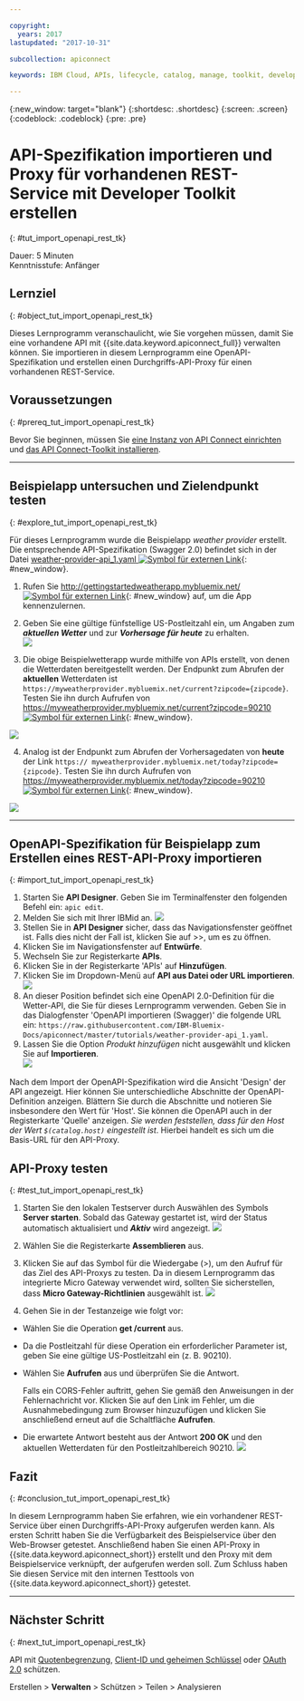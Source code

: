 ```yaml
---

copyright:
  years: 2017
lastupdated: "2017-10-31"

subcollection: apiconnect

keywords: IBM Cloud, APIs, lifecycle, catalog, manage, toolkit, develop, dev portal, tutorial

---
```


{:new_window: target="blank"}
{:shortdesc: .shortdesc}
{:screen: .screen}
{:codeblock: .codeblock}
{:pre: .pre}

# API-Spezifikation importieren und Proxy für vorhandenen REST-Service mit Developer Toolkit erstellen
{: #tut_import_openapi_rest_tk}

Dauer: 5 Minuten  
Kenntnisstufe: Anfänger  


## Lernziel
{: #object_tut_import_openapi_rest_tk}

Dieses Lernprogramm veranschaulicht, wie Sie vorgehen müssen, damit Sie eine vorhandene API mit {{site.data.keyword.apiconnect_full}} verwalten können. Sie importieren in diesem Lernprogramm eine OpenAPI-Spezifikation und erstellen einen Durchgriffs-API-Proxy für einen vorhandenen REST-Service.

## Voraussetzungen
{: #prereq_tut_import_openapi_rest_tk}

Bevor Sie beginnen, müssen Sie [eine Instanz von API Connect einrichten](tut_prereq_set_up_apic_instance.html) und [das API Connect-Toolkit installieren](tut_prereq_install_toolkit.html).

---


## Beispielapp untersuchen und Zielendpunkt testen
{: #explore_tut_import_openapi_rest_tk}

Für dieses Lernprogramm wurde die Beispielapp _weather provider_ erstellt. Die entsprechende API-Spezifikation (Swagger 2.0) befindet sich in der Datei [weather-provider-api_1.yaml ![Symbol für externen Link](../../../icons/launch-glyph.svg "Symbol für externen Link")](https://raw.githubusercontent.com/IBM-Bluemix-Docs/apiconnect/master/tutorials/weather-provider-api_1.yaml){: #new_window}.

1. Rufen Sie [http://gettingstartedweatherapp.mybluemix.net/ ![Symbol für externen Link](../../../icons/launch-glyph.svg "Symbol für externen Link")](http://gettingstartedweatherapp.mybluemix.net/){: #new_window} auf, um die App kennenzulernen.  
2. Geben Sie eine gültige fünfstellige US-Postleitzahl ein, um Angaben zum _**aktuellen Wetter**_ und zur _**Vorhersage für heute**_ zu erhalten.  
![](images/explore-weatherapp-1.png)

3. Die obige Beispielwetterapp wurde mithilfe von APIs erstellt, von denen die Wetterdaten bereitgestellt werden. Der Endpunkt zum Abrufen der **aktuellen** Wetterdaten ist `https://myweatherprovider.mybluemix.net/current?zipcode={zipcode}`. Testen Sie ihn durch Aufrufen von [https://myweatherprovider.mybluemix.net/current?zipcode=90210 ![Symbol für externen Link](../../icons/launch-glyph.svg "Symbol für externen Link")](https://myweatherprovider.mybluemix.net/current?zipcode=90210){: #new_window}.  

  ![](images/explore-weatherapp-2.png)

4. Analog ist der Endpunkt zum Abrufen der Vorhersagedaten von **heute** der Link `https:// myweatherprovider.mybluemix.net/today?zipcode={zipcode}`. Testen Sie ihn durch Aufrufen von [https://myweatherprovider.mybluemix.net/today?zipcode=90210 ![Symbol für externen Link](../../icons/launch-glyph.svg "Symbol für externen Link")](https://myweatherprovider.mybluemix.net/today?zipcode=90210){: #new_window}.  

  ![](images/explore-weatherapp-3.png)



---

## OpenAPI-Spezifikation für Beispielapp zum Erstellen eines REST-API-Proxy importieren
{: #import_tut_import_openapi_rest_tk}

1. Starten Sie **API Designer**. Geben Sie im Terminalfenster den folgenden Befehl ein: `apic edit`.
2. Melden Sie sich mit Ihrer IBMid an.
    ![](images/screenshot_apic-edit_login.png)
3. Stellen Sie in **API Designer** sicher, dass das Navigationsfenster geöffnet ist. Falls dies nicht der Fall ist, klicken Sie auf >>, um es zu öffnen.
4. Klicken Sie im Navigationsfenster auf **Entwürfe**.
5. Wechseln Sie zur Registerkarte **APIs**.
6. Klicken Sie in der Registerkarte 'APIs' auf **Hinzufügen**.
7. Klicken Sie im Dropdown-Menü auf **API aus Datei oder URL importieren**.
   ![](images/toolkit-import-1.png)
8. An dieser Position befindet sich eine OpenAPI 2.0-Definition für die Wetter-API, die Sie für dieses Lernprogramm verwenden. Geben Sie in das Dialogfenster 'OpenAPI importieren (Swagger)' die folgende URL ein:
`https://raw.githubusercontent.com/IBM-Bluemix-Docs/apiconnect/master/tutorials/weather-provider-api_1.yaml`.
9. Lassen Sie die Option _Produkt hinzufügen_ nicht ausgewählt und klicken Sie auf **Importieren**.  
    ![](images/screenshot_import-url.png)  

Nach dem Import der OpenAPI-Spezifikation wird die Ansicht 'Design' der API angezeigt. Hier können Sie unterschiedliche Abschnitte der OpenAPI-Definition anzeigen. Blättern Sie durch die Abschnitte und notieren Sie insbesondere den Wert für 'Host'. Sie können die OpenAPI auch in der Registerkarte 'Quelle' anzeigen. 
_Sie werden feststellen, dass für den Host der Wert `$(catalog.host)` eingestellt ist_. Hierbei handelt es sich um die Basis-URL für den API-Proxy.
 


## API-Proxy testen
{: #test_tut_import_openapi_rest_tk}

1. Starten Sie den lokalen Testserver durch Auswählen des Symbols **Server starten**. Sobald das Gateway gestartet ist, wird der Status automatisch aktualisiert und _**Aktiv**_ wird angezeigt.
    ![](images/screenshot_start-server-1.png)

2. Wählen Sie die Registerkarte **Assemblieren** aus.

3. Klicken Sie auf das Symbol für die Wiedergabe (>), um den Aufruf für das Ziel des API-Proxys zu testen.
   Da in diesem Lernprogramm das integrierte Micro Gateway verwendet wird, sollten Sie sicherstellen, dass **Micro Gateway-Richtlinien** ausgewählt ist.
    ![](images/screenshot_test-0.png)

4. Gehen Sie in der Testanzeige wie folgt vor:
  - Wählen Sie die Operation **get /current** aus.  
  - Da die Postleitzahl für diese Operation ein erforderlicher Parameter ist, geben Sie eine gültige US-Postleitzahl ein (z. B. 90210).  
  - Wählen Sie **Aufrufen** aus und überprüfen Sie die Antwort.

    Falls ein CORS-Fehler auftritt, gehen Sie gemäß den Anweisungen in der Fehlernachricht vor. Klicken Sie auf den Link im Fehler, um die Ausnahmebedingung zum Browser hinzuzufügen und klicken Sie anschließend erneut auf die Schaltfläche **Aufrufen**.
  
  - Die erwartete Antwort besteht aus der Antwort **200 OK** und den aktuellen Wetterdaten für den Postleitzahlbereich 90210.
    ![](images/screenshot_test-1.png)    


## Fazit
{: #conclusion_tut_import_openapi_rest_tk}

In diesem Lernprogramm haben Sie erfahren, wie ein vorhandener REST-Service über einen Durchgriffs-API-Proxy aufgerufen werden kann. Als ersten Schritt haben Sie die Verfügbarkeit des Beispielservice über den Web-Browser getestet. Anschließend haben Sie einen API-Proxy in {{site.data.keyword.apiconnect_short}} erstellt und den Proxy mit dem Beispielservice verknüpft, der aufgerufen werden soll. Zum Schluss haben Sie diesen Service mit den internen Testtools von {{site.data.keyword.apiconnect_short}} getestet.

---

## Nächster Schritt
{: #next_tut_import_openapi_rest_tk}

API mit [Quotenbegrenzung](/docs/services/apiconnect/tutorials?topic=apiconnect-tut_rate_limit), [Client-ID und geheimen Schlüssel](/docs/services/apiconnect/tutorials?topic=apiconnect-tut_secure_landing) oder [OAuth 2.0](/docs/services/apiconnect/tutorials?topic=apiconnect-tut_secure_oauth_2) schützen.

Erstellen > **Verwalten** > Schützen > Teilen > Analysieren
